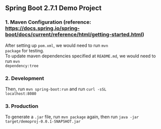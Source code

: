 ## Spring Boot 2.7.1 Demo Project
### 1. Maven Configuration (reference: <a>https://docs.spring.io/spring-boot/docs/current/reference/html/getting-started.html</a>)
After setting up <code>pom.xml</code>, we would need to run <code>mvn package</code> for testing.<br />
To update maven dependencies specified at <code>README.md</code>, we would need to run <code>mvn dependency:tree</code><br />
### 2. Development
Then, run <code>mvn spring-boot:run</code> and run <code>curl -sSL localhost:8080</code><br />
### 3. Production
To generate a <code>.jar</code> file, run <code>mvn package</code> again, then run <code>java -jar target/demoproj-0.0.1-SNAPSHOT.jar</code>

